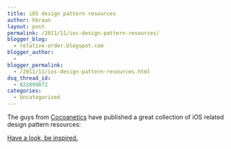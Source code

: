 ```yaml
---
title: iOS design pattern resources
author: hbraun
layout: post
permalink: /2011/11/ios-design-pattern-resources/
blogger_blog:
  - relative-order.blogspot.com
blogger_author:
  - 
blogger_permalink:
  - /2011/11/ios-design-pattern-resources.html
dsq_thread_id:
  - 822899072
categories:
  - Uncategorized
---
```

The guys from [Cocoanetics][1] have published a great collection of iOS related design pattern resources:

[Have a look, be inspired.][2]

 [1]: http://www.cocoanetics.com
 [2]: http://www.cocoanetics.com/2011/11/steal-good-stuff-ios-design-pattern-collections/